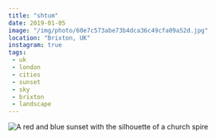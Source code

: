 ```yaml
---
title: "shtum"
date: 2019-01-05
image: "/img/photo/60e7c573abe73b4dca36c49cfa09a52d.jpg"
location: "Brixton, UK"
instagram: true
tags:
 - uk
 - london
 - cities
 - sunset
 - sky
 - brixton
 - landscape
---
```


![A red and blue sunset with the silhouette of a church spire](/img/photo/60e7c573abe73b4dca36c49cfa09a52d.jpg)
